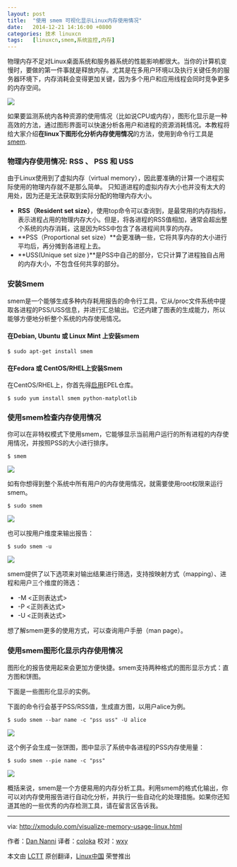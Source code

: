 ```yaml
---
layout: post
title:	"使用 smem 可视化显示Linux内存使用情况"
date:	2014-12-21 14:16:00 +0800 
categories:	技术 linuxcn 
tags:	[linuxcn,smem,系统监控,内存]
---
```



物理内存不足对Linux桌面系统和服务器系统的性能影响都很大。当你的计算机变慢时，要做的第一件事就是释放内存。尤其是在多用户环境以及执行关键任务的服务器环境下，内存消耗会变得更加关键，因为多个用户和应用线程会同时竞争更多的内存空间。


![](/Asserts/Images//attachment/album/201412/21/111835ksuwuye3ukkwe7eg.png)


如果要监测系统内各种资源的使用情况（比如说CPU或内存），图形化显示是一种高效的方法，通过图形界面可以快速分析各用户和进程的资源消耗情况。本教程将给大家介绍**在linux下图形化分析内存使用情况**的方法，使用到命令行工具是[smem](http://www.selenic.com/smem/).


### 物理内存使用情况: RSS 、 PSS 和 USS


由于Linux使用到了虚拟内存（virtual memory），因此要准确的计算一个进程实际使用的物理内存就不是那么简单。 只知道进程的虚拟内存大小也并没有太大的用处，因为还是无法获取到实际分配的物理内存大小。


* **RSS（Resident set size）**，使用top命令可以查询到，是最常用的内存指标，表示进程占用的物理内存大小。但是，将各进程的RSS值相加，通常会超出整个系统的内存消耗，这是因为RSS中包含了各进程间共享的内存。
* **PSS（Proportional set size）**会更准确一些，它将共享内存的大小进行平均后，再分摊到各进程上去。
* **USS(Unique set size )**是PSS中自己的部分，它只计算了进程独自占用的内存大小，不包含任何共享的部分。


### 安装Smem


smem是一个能够生成多种内存耗用报告的命令行工具，它从/proc文件系统中提取各进程的PSS/USS信息，并进行汇总输出。它还内建了图表的生成能力，所以能够方便地分析整个系统的内存使用情况。


#### 在Debian, Ubuntu 或 Linux Mint 上安装smem



```
$ sudo apt-get install smem 

```

#### 在Fedora 或 CentOS/RHEL上安装Smem


在CentOS/RHEL上，你首先得[启用](http://xmodulo.com/how-to-set-up-epel-repository-on-centos.html)EPEL仓库。



```
$ sudo yum install smem python-matplotlib 

```

### 使用smem检查内存使用情况


你可以在非特权模式下使用smem，它能够显示当前用户运行的所有进程的内存使用情况，并按照PSS的大小进行排序。



```
$ smem 

```

![](/Asserts/Images//attachment/album/201412/21/211338cs87ysi9s4ycpq43.jpg)


如有你想得到整个系统中所有用户的内存使用情况，就需要使用root权限来运行smem。



```
$ sudo smem 

```

![](/Asserts/Images//attachment/album/201412/21/211342sdtnf0njjvjt8ykf.jpg)


也可以按用户维度来输出报告：



```
$ sudo smem -u 

```

![](/Asserts/Images//attachment/album/201412/21/111907bl9gvi1lilcegc4f.jpg)


smem提供了以下选项来对输出结果进行筛选，支持按映射方式（mapping）、进程和用户三个维度的筛选：


* -M <正则表达式>
* -P <正则表达式>
* -U <正则表达式>


想了解smem更多的使用方式，可以查询用户手册（man page）。


### 使用smem图形化显示内存使用情况


图形化的报告使用起来会更加方便快捷。smem支持两种格式的图形显示方式：直方图和饼图。


下面是一些图形化显示的实例。


下面的命令行会基于PSS/RSS值，生成直方图，以用户alice为例。



```
$ sudo smem --bar name -c "pss uss" -U alice 

```

![](/Asserts/Images//attachment/album/201412/21/111910vepzs3n2l6nlpllk.jpg)


这个例子会生成一张饼图，图中显示了系统中各进程的PSS内存使用量：



```
$ sudo smem --pie name -c "pss" 

```

![](/Asserts/Images//attachment/album/201412/21/111913r30ti1ohhz1rfg1h.jpg)


概括来说，smem是一个方便易用的内存分析工具。利用smem的格式化输出，你可以对内存使用报告进行自动化分析，并执行一些自动化的处理措施。如果你还知道其他的一些优秀的内存检测工具，请在留言区告诉我。




---


via: <http://xmodulo.com/visualize-memory-usage-linux.html>


作者：[Dan Nanni](http://xmodulo.com/author/nanni) 译者：[coloka](https://github.com/coloka) 校对：[wxy](https://github.com/wxy)


本文由 [LCTT](https://github.com/LCTT/TranslateProject) 原创翻译，[Linux中国](http://linux.cn/) 荣誉推出

